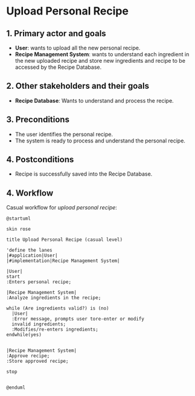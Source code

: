 # Upload Personal Recipe

## 1. Primary actor and goals
* __User__: wants to upload all the new personal recipe.
* __Recipe Management System__: wants to understand each ingredient in the new uploaded recipe and store new ingredients and recipe to be accessed by the Recipe Database.


## 2. Other stakeholders and their goals

* __Recipe Database__: Wants to understand and process the recipe.



## 3. Preconditions

* The user identifies the personal recipe.
* The system is ready to process and understand the personal recipe.

## 4. Postconditions

* Recipe is successfully saved into the Recipe Database.


## 4. Workflow

Casual workflow for _upload personal recipe_:

```plantuml
@startuml

skin rose

title Upload Personal Recipe (casual level)

'define the lanes
|#application|User|
|#implementation|Recipe Management System|

|User|
start
:Enters personal recipe;

|Recipe Management System|
:Analyze ingredients in the recipe;

while (Are ingredients valid?) is (no)
  |User|
  :Error message, prompts user tore-enter or modify
  invalid ingredients;
  :Modifies/re-enters ingredients;  
endwhile(yes) 
  

|Recipe Management System|
:Approve recipe;
:Store approved recipe;

stop


@enduml
```